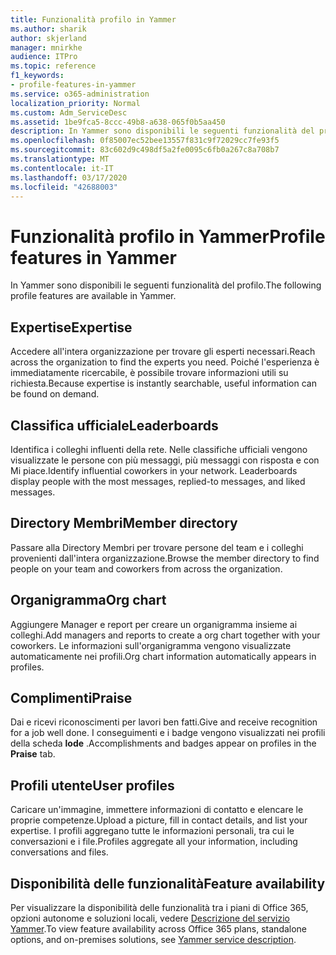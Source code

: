 ```yaml
---
title: Funzionalità profilo in Yammer
ms.author: sharik
author: skjerland
manager: mnirkhe
audience: ITPro
ms.topic: reference
f1_keywords:
- profile-features-in-yammer
ms.service: o365-administration
localization_priority: Normal
ms.custom: Adm_ServiceDesc
ms.assetid: 1be9fca5-8ccc-49b8-a638-065f0b5aa450
description: In Yammer sono disponibili le seguenti funzionalità del profilo.
ms.openlocfilehash: 0f85007ec52bee13557f831c9f72029cc7fe93f5
ms.sourcegitcommit: 83c602d9c498df5a2fe0095c6fb0a267c8a708b7
ms.translationtype: MT
ms.contentlocale: it-IT
ms.lasthandoff: 03/17/2020
ms.locfileid: "42688003"
---
```

# <a name="profile-features-in-yammer"></a><span data-ttu-id="f4264-103">Funzionalità profilo in Yammer</span><span class="sxs-lookup"><span data-stu-id="f4264-103">Profile features in Yammer</span></span>

<span data-ttu-id="f4264-104">In Yammer sono disponibili le seguenti funzionalità del profilo.</span><span class="sxs-lookup"><span data-stu-id="f4264-104">The following profile features are available in Yammer.</span></span>
 
## <a name="expertise"></a><span data-ttu-id="f4264-105">Expertise</span><span class="sxs-lookup"><span data-stu-id="f4264-105">Expertise</span></span>

<span data-ttu-id="f4264-106">Accedere all'intera organizzazione per trovare gli esperti necessari.</span><span class="sxs-lookup"><span data-stu-id="f4264-106">Reach across the organization to find the experts you need.</span></span> <span data-ttu-id="f4264-107">Poiché l'esperienza è immediatamente ricercabile, è possibile trovare informazioni utili su richiesta.</span><span class="sxs-lookup"><span data-stu-id="f4264-107">Because expertise is instantly searchable, useful information can be found on demand.</span></span>

## <a name="leaderboards"></a><span data-ttu-id="f4264-108">Classifica ufficiale</span><span class="sxs-lookup"><span data-stu-id="f4264-108">Leaderboards</span></span>

<span data-ttu-id="f4264-p102">Identifica i colleghi influenti della rete. Nelle classifiche ufficiali vengono visualizzate le persone con più messaggi, più messaggi con risposta e con Mi piace.</span><span class="sxs-lookup"><span data-stu-id="f4264-p102">Identify influential coworkers in your network. Leaderboards display people with the most messages, replied-to messages, and liked messages.</span></span>

## <a name="member-directory"></a><span data-ttu-id="f4264-111">Directory Membri</span><span class="sxs-lookup"><span data-stu-id="f4264-111">Member directory</span></span>

<span data-ttu-id="f4264-112">Passare alla Directory Membri per trovare persone del team e i colleghi provenienti dall'intera organizzazione.</span><span class="sxs-lookup"><span data-stu-id="f4264-112">Browse the member directory to find people on your team and coworkers from across the organization.</span></span>
  
## <a name="org-chart"></a><span data-ttu-id="f4264-113">Organigramma</span><span class="sxs-lookup"><span data-stu-id="f4264-113">Org chart</span></span>

<span data-ttu-id="f4264-114">Aggiungere Manager e report per creare un organigramma insieme ai colleghi.</span><span class="sxs-lookup"><span data-stu-id="f4264-114">Add managers and reports to create a org chart together with your coworkers.</span></span> <span data-ttu-id="f4264-115">Le informazioni sull'organigramma vengono visualizzate automaticamente nei profili.</span><span class="sxs-lookup"><span data-stu-id="f4264-115">Org chart information automatically appears in profiles.</span></span>
  
## <a name="praise"></a><span data-ttu-id="f4264-116">Complimenti</span><span class="sxs-lookup"><span data-stu-id="f4264-116">Praise</span></span>

<span data-ttu-id="f4264-117">Dai e ricevi riconoscimenti per lavori ben fatti.</span><span class="sxs-lookup"><span data-stu-id="f4264-117">Give and receive recognition for a job well done.</span></span> <span data-ttu-id="f4264-118">I conseguimenti e i badge vengono visualizzati nei profili della scheda **lode** .</span><span class="sxs-lookup"><span data-stu-id="f4264-118">Accomplishments and badges appear on profiles in the **Praise** tab.</span></span>
 
## <a name="user-profiles"></a><span data-ttu-id="f4264-119">Profili utente</span><span class="sxs-lookup"><span data-stu-id="f4264-119">User profiles</span></span>

<span data-ttu-id="f4264-120">Caricare un'immagine, immettere informazioni di contatto e elencare le proprie competenze.</span><span class="sxs-lookup"><span data-stu-id="f4264-120">Upload a picture, fill in contact details, and list your expertise.</span></span> <span data-ttu-id="f4264-121">I profili aggregano tutte le informazioni personali, tra cui le conversazioni e i file.</span><span class="sxs-lookup"><span data-stu-id="f4264-121">Profiles aggregate all your information, including conversations and files.</span></span>
  
## <a name="feature-availability"></a><span data-ttu-id="f4264-122">Disponibilità delle funzionalità</span><span class="sxs-lookup"><span data-stu-id="f4264-122">Feature availability</span></span>

<span data-ttu-id="f4264-123">Per visualizzare la disponibilità delle funzionalità tra i piani di Office 365, opzioni autonome e soluzioni locali, vedere [Descrizione del servizio Yammer](yammer-service-description.md).</span><span class="sxs-lookup"><span data-stu-id="f4264-123">To view feature availability across Office 365 plans, standalone options, and on-premises solutions, see [Yammer service description](yammer-service-description.md).</span></span>
  

